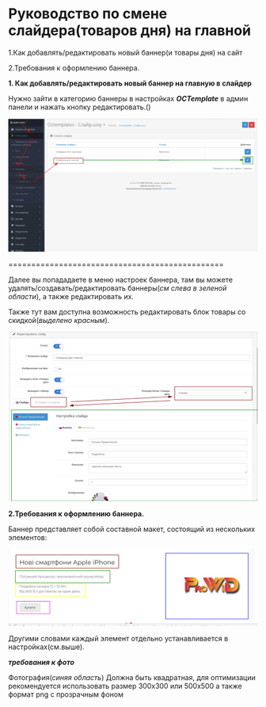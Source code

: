 Руководство по смене слайдера(товаров дня) на главной
=====================================================


  1.Как добавлять/редактировать новый баннер(и товары дня) на сайт 
  
  2.Требования к оформлению баннера.
  
  
  **1. Как добавлять/редактировать новый баннер на главную в слайдер**
  
  Нужно зайти в категорию баннеры в настройках ***OCTemplate*** в админ панели и нажать кнопку редактировать.()
  
  ![pic1](/howto_edit_banner.png)
  
  ===============================================
  
  Далее вы попададаете в меню настроек баннера,  там вы можете удалять/создавать/редактировать баннеры(*см слева в зеленой области*), а также редактировать их.
  
  Также тут вам доступна возможность редактировать блок товары со скидкой(*выделено красным*).
  
  ![pic2](/howto_edit_banner_settings.png)
  
  **2.Требования к оформлению баннера.**
  
  Баннер представляет собой составной макет, состоящий из нескольких элементов:
  
  ![pic3](/howto_banner_layout.png)
  
  Другими словами каждый элемент отдельно устанавливается в настройках(см.выше).
  
  ***требования к фото***
  
  Фотография(*синяя область*) Должна быть квадратная, для оптимизации рекомендуется использовать размер 300х300 или 500х500 а также формат png с прозрачным фоном
 
  
